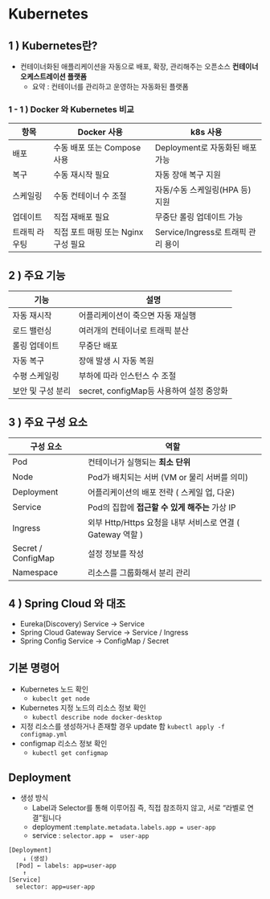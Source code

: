 # Kubernetes

## 1 ) Kubernetes란?
- 컨테이너화된 애플리케이션을 자동으로 배포, 확장, 관리해주는 오픈소스 **컨테이너 오케스트레이션 플랫폼**
  - 요약 : 컨테이너를 관리하고 운영하는 자동화된 플랫폼

### 1 - 1 ) Docker 와 Kubernetes 비교
| 항목           | Docker 사용                           | k8s 사용                                  |
|----------------|----------------------------------------|--------------------------------------------|
| 배포           | 수동 배포 또는 Compose 사용            | Deployment로 자동화된 배포 가능            |
| 복구           | 수동 재시작 필요                       | 자동 장애 복구 지원                        |
| 스케일링       | 수동 컨테이너 수 조절                  | 자동/수동 스케일링(HPA 등) 지원            |
| 업데이트       | 직접 재배포 필요                       | 무중단 롤링 업데이트 가능                  |
| 트래픽 라우팅  | 직접 포트 매핑 또는 Nginx 구성 필요     | Service/Ingress로 트래픽 관리 용이         |

## 2 ) 주요 기능
| 기능         | 설명                             |
|------------|--------------------------------|
| 자동 재시작     | 어플리케이션이 죽으면 자동 재실행             |
| 로드 밸런싱     | 여러개의 컨테이너로 트래픽 분산              |
| 롤링 업데이트    | 무중단 배포                         |
| 자동 복구      | 장애 발생 시 자동 복원                  |
| 수평 스케일링    | 부하에 따라 인스턴스 수 조절               |
| 보안 및 구성 분리 | secret, configMap등 사용하여 설정 중앙화 |

## 3 ) 주요 구성 요소
| 구성 요소              | 역할                                          |
|--------------------|---------------------------------------------|
| Pod                | 컨테이너가 실행되는 **최소 단위**                        |
| Node               | Pod가 배치되는 서버 (VM or 물리 서버를 의미)              |
| Deployment         | 어플리케이션의 배포 전략 ( 스케일 업, 다운)                  |
| Service            | Pod의 집합에 **접근할 수 있게 해주는** 가상 IP             |
| Ingress            | 외부 Http/Https 요청을 내부 서비스로 연결 ( Gateway 역할 ) |
| Secret / ConfigMap | 설정 정보를 작성                                   |
| Namespace          | 리소스를 그룹화해서 분리 관리                            |

## 4 ) Spring Cloud 와 대조
- Eureka(Discovery) Service -> Service
- Spring  Cloud Gateway Service -> Service / Ingress
- Spring Config Service -> ConfigMap / Secret


## 기본 명령어

- Kubernetes 노드 확인
  - `kubeclt get node`
- Kubernetes 지정 노드의 리소스 정보 확인
  - `kubectl describe node docker-desktop`
- 지정 리소스를 생성하거나 존재할 경우 update 함
  `kubectl apply -f configmap.yml`
- configmap 리소스 정보 확인
  - `kubectl get configmap`

## Deployment

- 생성 방식
  -  Label과 Selector를 통해 이루어짐 즉, 직접 참조하지 않고, 서로 “라벨로 연결”됩니다
    - deployment :`template.metadata.labels.app = user-app`
    - service : `selector.app =  user-app`
```text
[Deployment]
    ↓ (생성)
  [Pod] ← labels: app=user-app
    ↑
[Service]
  selector: app=user-app
```
